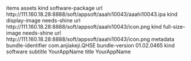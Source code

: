 <?xml version="1.0" encoding="UTF-8"?>  
<!DOCTYPE plist PUBLIC "-//Apple//DTD PLIST 1.0//EN" "http://www.apple.com/DTDs/PropertyList-1.0.dtd">  
<plist version="1.0">  
<dict>  
   <key>items</key>  
   <array>  
       <dict>  
           <key>assets</key>  
           <array>  
              <dict>  
                  <key>kind</key>  
                  <string>software-package</string>  
                   <key>url</key>  
                  <string>http://111.160.18.28:8888/soft/appsoft/aaahi10043/aaahi10043.ipa</string>  
              </dict>  
               <dict>  
                 <key>kind</key>  
                 <string>display-image</string>  
                 <key>needs-shine</key>  
                <true/>  
                <key>url</key>  
                <string>http://111.160.18.28:8888/soft/appsoft/aaahi10043/icon.png</string></span>  
             </dict>  
           <dict>  
                  <key>kind</key>  
                  <string>full-size-image</string>  
                  <key>needs-shine</key>  
                  <true/>  
                   <key>url</key>  
                   <string>http://111.160.18.28:8888/soft/appsoft/aaahi10043/icon.png</string>  
               </dict>  
           </array><key>metadata</key>  
           <dict>  
               <key>bundle-identifier</key>  
               <string>com.anjiakeji.QHSE</string>  
               <key>bundle-version</key>  
              <string>01.02.0465</string>  
               <key>kind</key>  
               <string>software</string>  
               <key>subtitle</key>  
               <string>YourAppName</string>  
               <key>title</key>  
               <string>YourAppName</string>  
           </dict>  
       </dict>  
   </array>  
</dict>  
</plist> 
